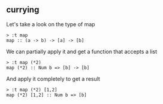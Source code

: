 ##  currying

Let's take a look on the type of map

    > :t map
    map :: (a -> b) -> [a] -> [b]

We can partially apply it and get a function that accepts a list

    > :t map (*2)
    map (*2) :: Num b => [b] -> [b]

And apply it completely to get a result

    > :t map (*2) [1,2]
    map (*2) [1,2] :: Num b => [b]
